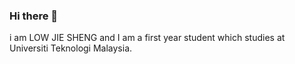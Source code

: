 ### Hi there 👋

<!--
**jiesheng4616/jiesheng4616** is a ✨ _special_ ✨ repository because its `README.md` (this file) appears on your GitHub profile.

Here are some ideas to get you started:

- 🔭 I’m currently working on ...
- 🌱 I’m currently learning ...
- 👯 I’m looking to collaborate on 
- 🤔 I’m looking for help with ...
- 💬 Ask me about any things
- 📫 How to reach me: ...
- 😄 Pronouns: ...
- ⚡ Fun fact: ...
-->i am LOW JIE SHENG and I am a first year student which studies at Universiti Teknologi Malaysia.
